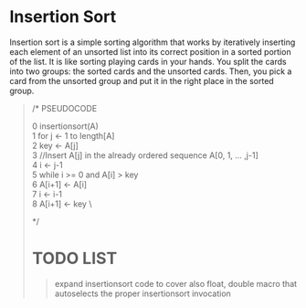 # Insertion Sort
Insertion sort is a simple sorting algorithm that works by iteratively inserting each element of an unsorted list into its correct position in a sorted portion of the list.
It is like sorting playing cards in your hands.
You split the cards into two groups: the sorted cards and the unsorted cards. Then, you pick a card from the unsorted group and put it in the right place in the sorted group. 

<blockquote>
/*  PSEUDOCODE

0    insertionsort(A) \
1        for j ← 1 to length[A] \
2            key ← A[j] \
3            //Insert A[j] in the already ordered sequence A[0, 1, ... ,j-1] \
4            i ← j-1 \
5            while i >= 0 and A[i] > key \
6                A[i+1] ← A[i] \
7                i ← i-1 \
8            A[i+1] ← key \

*/

# TODO LIST

> expand insertionsort code to cover also float, double
> macro that autoselects the proper insertionsort invocation